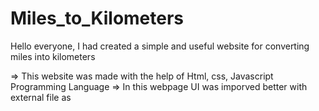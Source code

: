 # Miles_to_Kilometers
Hello everyone, I had created a simple and useful website for converting miles into kilometers

=> This website was made with the help of Html, css, Javascript Programming Language 
=> In this webpage UI was imporved better with external file as 
